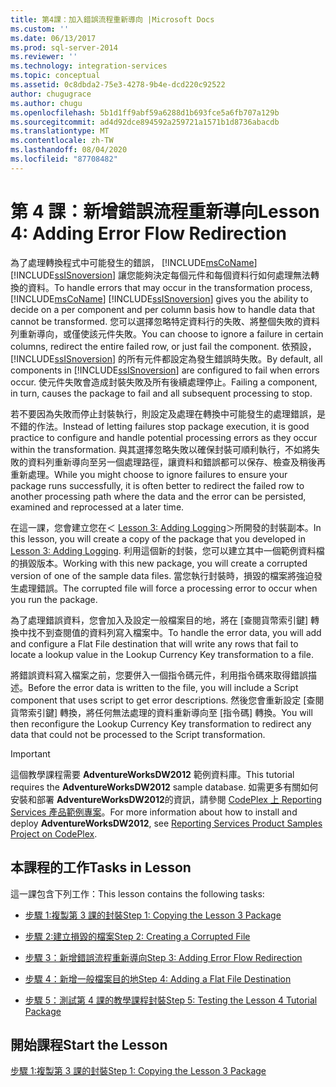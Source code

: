 ```yaml
---
title: 第4課：加入錯誤流程重新導向 |Microsoft Docs
ms.custom: ''
ms.date: 06/13/2017
ms.prod: sql-server-2014
ms.reviewer: ''
ms.technology: integration-services
ms.topic: conceptual
ms.assetid: 0c8dbda2-75e3-4278-9b4e-dcd220c92522
author: chugugrace
ms.author: chugu
ms.openlocfilehash: 5b1d1ff9abf59a6288d1b693fce5a6fb707a129b
ms.sourcegitcommit: ad4d92dce894592a259721a1571b1d8736abacdb
ms.translationtype: MT
ms.contentlocale: zh-TW
ms.lasthandoff: 08/04/2020
ms.locfileid: "87708482"
---
```

# <a name="lesson-4-adding-error-flow-redirection"></a><span data-ttu-id="c7934-102">第 4 課：新增錯誤流程重新導向</span><span class="sxs-lookup"><span data-stu-id="c7934-102">Lesson 4: Adding Error Flow Redirection</span></span>
  <span data-ttu-id="c7934-103">為了處理轉換程式中可能發生的錯誤， [!INCLUDE[msCoName](../includes/msconame-md.md)] [!INCLUDE[ssISnoversion](../includes/ssisnoversion-md.md)] 讓您能夠決定每個元件和每個資料行如何處理無法轉換的資料。</span><span class="sxs-lookup"><span data-stu-id="c7934-103">To handle errors that may occur in the transformation process, [!INCLUDE[msCoName](../includes/msconame-md.md)] [!INCLUDE[ssISnoversion](../includes/ssisnoversion-md.md)] gives you the ability to decide on a per component and per column basis how to handle data that cannot be transformed.</span></span> <span data-ttu-id="c7934-104">您可以選擇忽略特定資料行的失敗、將整個失敗的資料列重新導向，或僅使該元件失敗。</span><span class="sxs-lookup"><span data-stu-id="c7934-104">You can choose to ignore a failure in certain columns, redirect the entire failed row, or just fail the component.</span></span> <span data-ttu-id="c7934-105">依預設， [!INCLUDE[ssISnoversion](../includes/ssisnoversion-md.md)] 的所有元件都設定為發生錯誤時失敗。</span><span class="sxs-lookup"><span data-stu-id="c7934-105">By default, all components in [!INCLUDE[ssISnoversion](../includes/ssisnoversion-md.md)] are configured to fail when errors occur.</span></span> <span data-ttu-id="c7934-106">使元件失敗會造成封裝失敗及所有後續處理停止。</span><span class="sxs-lookup"><span data-stu-id="c7934-106">Failing a component, in turn, causes the package to fail and all subsequent processing to stop.</span></span>  
  
 <span data-ttu-id="c7934-107">若不要因為失敗而停止封裝執行，則設定及處理在轉換中可能發生的處理錯誤，是不錯的作法。</span><span class="sxs-lookup"><span data-stu-id="c7934-107">Instead of letting failures stop package execution, it is good practice to configure and handle potential processing errors as they occur within the transformation.</span></span> <span data-ttu-id="c7934-108">與其選擇忽略失敗以確保封裝可順利執行，不如將失敗的資料列重新導向至另一個處理路徑，讓資料和錯誤都可以保存、檢查及稍後再重新處理。</span><span class="sxs-lookup"><span data-stu-id="c7934-108">While you might choose to ignore failures to ensure your package runs successfully, it is often better to redirect the failed row to another processing path where the data and the error can be persisted, examined and reprocessed at a later time.</span></span>  
  
 <span data-ttu-id="c7934-109">在這一課，您會建立您在＜ [Lesson 3: Adding Logging](lesson-3-add-logging-with-ssis.md)＞所開發的封裝副本。</span><span class="sxs-lookup"><span data-stu-id="c7934-109">In this lesson, you will create a copy of the package that you developed in [Lesson 3: Adding Logging](lesson-3-add-logging-with-ssis.md).</span></span> <span data-ttu-id="c7934-110">利用這個新的封裝，您可以建立其中一個範例資料檔的損毀版本。</span><span class="sxs-lookup"><span data-stu-id="c7934-110">Working with this new package, you will create a corrupted version of one of the sample data files.</span></span> <span data-ttu-id="c7934-111">當您執行封裝時，損毀的檔案將強迫發生處理錯誤。</span><span class="sxs-lookup"><span data-stu-id="c7934-111">The corrupted file will force a processing error to occur when you run the package.</span></span>  
  
 <span data-ttu-id="c7934-112">為了處理錯誤資料，您會加入及設定一般檔案目的地，將在 [查閱貨幣索引鍵] 轉換中找不到查閱值的資料列寫入檔案中。</span><span class="sxs-lookup"><span data-stu-id="c7934-112">To handle the error data, you will add and configure a Flat File destination that will write any rows that fail to locate a lookup value in the Lookup Currency Key transformation to a file.</span></span>  
  
 <span data-ttu-id="c7934-113">將錯誤資料寫入檔案之前，您要併入一個指令碼元件，利用指令碼來取得錯誤描述。</span><span class="sxs-lookup"><span data-stu-id="c7934-113">Before the error data is written to the file, you will include a Script component that uses script to get error descriptions.</span></span> <span data-ttu-id="c7934-114">然後您會重新設定 [查閱貨幣索引鍵] 轉換，將任何無法處理的資料重新導向至 [指令碼] 轉換。</span><span class="sxs-lookup"><span data-stu-id="c7934-114">You will then reconfigure the Lookup Currency Key transformation to redirect any data that could not be processed to the Script transformation.</span></span>  
  
> [!IMPORTANT]  
>  <span data-ttu-id="c7934-115">這個教學課程需要 **AdventureWorksDW2012** 範例資料庫。</span><span class="sxs-lookup"><span data-stu-id="c7934-115">This tutorial requires the **AdventureWorksDW2012** sample database.</span></span> <span data-ttu-id="c7934-116">如需更多有關如何安裝和部署 **AdventureWorksDW2012**的資訊，請參閱 [CodePlex 上 Reporting Services 產品範例專案](https://go.microsoft.com/fwlink/p/?LinkId=526910)。</span><span class="sxs-lookup"><span data-stu-id="c7934-116">For more information about how to install and deploy **AdventureWorksDW2012**, see [Reporting Services Product Samples Project on CodePlex](https://go.microsoft.com/fwlink/p/?LinkId=526910).</span></span>  
  
## <a name="tasks-in-lesson"></a><span data-ttu-id="c7934-117">本課程的工作</span><span class="sxs-lookup"><span data-stu-id="c7934-117">Tasks in Lesson</span></span>  
 <span data-ttu-id="c7934-118">這一課包含下列工作：</span><span class="sxs-lookup"><span data-stu-id="c7934-118">This lesson contains the following tasks:</span></span>  
  
-   [<span data-ttu-id="c7934-119">步驟 1:複製第 3 課的封裝</span><span class="sxs-lookup"><span data-stu-id="c7934-119">Step 1: Copying the Lesson 3 Package</span></span>](lesson-4-1-copying-the-lesson-3-package.md)  
  
-   [<span data-ttu-id="c7934-120">步驟 2:建立損毀的檔案</span><span class="sxs-lookup"><span data-stu-id="c7934-120">Step 2: Creating a Corrupted File</span></span>](lesson-4-2-creating-a-corrupted-file.md)  
  
-   [<span data-ttu-id="c7934-121">步驟 3：新增錯誤流程重新導向</span><span class="sxs-lookup"><span data-stu-id="c7934-121">Step 3: Adding Error Flow Redirection</span></span>](lesson-4-3-adding-error-flow-redirection.md)  
  
-   [<span data-ttu-id="c7934-122">步驟 4：新增一般檔案目的地</span><span class="sxs-lookup"><span data-stu-id="c7934-122">Step 4: Adding a Flat File Destination</span></span>](lesson-4-4-adding-a-flat-file-destination.md)  
  
-   [<span data-ttu-id="c7934-123">步驟 5：測試第 4 課的教學課程封裝</span><span class="sxs-lookup"><span data-stu-id="c7934-123">Step 5: Testing the Lesson 4 Tutorial Package</span></span>](lesson-4-5-testing-the-lesson-4-tutorial-package.md)  
  
## <a name="start-the-lesson"></a><span data-ttu-id="c7934-124">開始課程</span><span class="sxs-lookup"><span data-stu-id="c7934-124">Start the Lesson</span></span>  
 [<span data-ttu-id="c7934-125">步驟 1:複製第 3 課的封裝</span><span class="sxs-lookup"><span data-stu-id="c7934-125">Step 1: Copying the Lesson 3 Package</span></span>](lesson-4-1-copying-the-lesson-3-package.md)  
  
  
